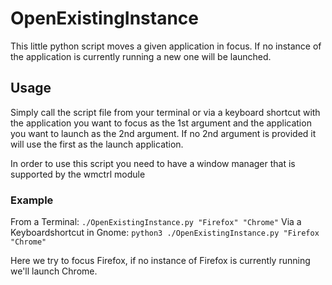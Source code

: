 # OpenExistingInstance
This little python script moves a given application in focus. If no instance of the application is currently running a new one will be launched.

## Usage
Simply call the script file from your terminal or via a keyboard shortcut with the application you want to focus as the 1st argument and the application you want to launch as the 2nd argument. If no 2nd argument is provided it will use the first as the launch application. 

In order to use this script you need to have a window manager that is supported by the wmctrl module

### Example
From a Terminal:
`./OpenExistingInstance.py "Firefox" "Chrome"`
Via a Keyboardshortcut in Gnome:
`python3 ./OpenExistingInstance.py "Firefox "Chrome"`

Here we try to focus Firefox, if no instance of Firefox is currently running we'll launch Chrome.

